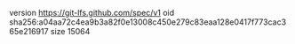 version https://git-lfs.github.com/spec/v1
oid sha256:a04aa72c4ea9b3a82f0e13008c450e279c83eaa128e0417f773cac365e216917
size 15064
